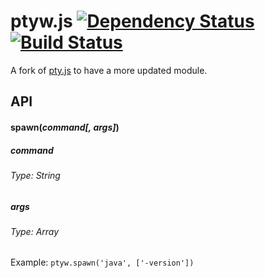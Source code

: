 # ptyw.js [![Dependency Status](https://david-dm.org/iiegor/ptyw.js.svg)](https://david-dm.org/iiegor/ptyw.js) [![Build Status](https://travis-ci.org/iiegor/ptyw.js.svg?branch=master)](https://travis-ci.org/iiegor/ptyw.js)

A fork of [pty.js](https://github.com/chjj/pty.js) to have a more updated module. 

## API

#### spawn(*command[, args]*)

##### command
###### Type: String

##### args
###### Type: Array

Example: ``ptyw.spawn('java', ['-version']) ``
